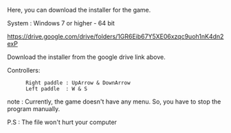Here, you can download the installer for the game.



System : Windows 7 or higher - 64 bit

https://drive.google.com/drive/folders/1GR6Eib67Y5XE06xzqc9uoh1nK4dn2exP

Download the installer from the google drive link above.

Controllers:

          Right paddle : UpArrow & DownArrow
          Left paddle  : W & S
note : Currently, the game doesn't have any menu. So, you have to stop the program manually.

P.S : The file won't hurt your computer
